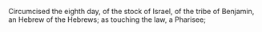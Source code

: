 Circumcised the eighth day, of the stock of Israel, of the tribe of Benjamin, an Hebrew of the Hebrews; as touching the law, a Pharisee;
